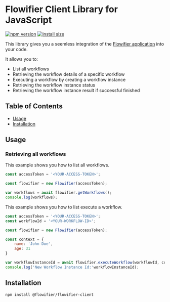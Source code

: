 # Flowifier Client Library for JavaScript

[![npm version](https://img.shields.io/npm/v/@flowifier/flowifier-client?style=flat-square)](https://www.npmjs.org/package/@flowifier/flowifier-client)
[![install size](https://img.shields.io/badge/dynamic/json?url=https://packagephobia.com/v2/api.json?p=@flowifier/flowifier-client&query=$.install.pretty&label=install%20size&style=flat-square)](https://packagephobia.com/result?p=@flowifier/flowifier-client)

This library gives you a seemless integration of the [Flowifier application](https://flowifier.com) into your code.

It allows you to:

-   List all workflows
-   Retrieving the workflow details of a specific workflow
-   Executing a workflow by creating a workflow instance
-   Retrieving the workflow instance status
-   Retrieving the workflow instance result if successful finished

## Table of Contents

-   [Usage](#usage)
-   [Installation](#installation)

## Usage

### Retrieving all workflows

This example shows you how to list all workflows.

```javascript
const accessToken = '<YOUR-ACCESS-TOKEN>';

const flowifier = new Flowifier(accessToken);

var workflows = await flowifier.getWorkflows();
console.log(workflows);
```

This example shows you how to list execute a workflow.

```javascript
const accessToken = '<YOUR-ACCESS-TOKEN>';
const workflowId = '<YOUR-WORKFLOW-ID>';

const flowifier = new Flowifier(accessToken);

const context = {
    name: 'John Doe',
    age: 31
}

var workflowInstanceId = await flowifier.executeWorkflow(workflowId, context);
console.log('New Workflow Instance Id:'workflowInstanceId);
```

## Installation

`npm install @flowifier/flowifier-client`
